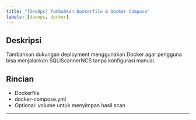 ```yaml
---
title: "[DevOps] Tambahkan Dockerfile & Docker Compose"
labels: [devops, docker]
---
```


## Deskripsi
Tambahkan dukungan deployment menggunakan Docker agar pengguna bisa menjalankan SQLIScannerNCS tanpa konfigurasi manual.

## Rincian
- Dockerfile
- docker-compose.yml
- Optional: volume untuk menyimpan hasil scan

---
